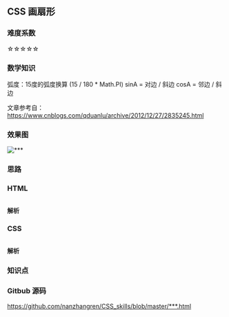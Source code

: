 ## CSS 画扇形


### 难度系数
☆☆☆☆☆

### 数学知识
弧度：15度的弧度换算 (15 / 180 * Math.PI)
sinA = 对边 / 斜边
cosA = 邻边 / 斜边

文章参考自：https://www.cnblogs.com/qduanlu/archive/2012/12/27/2835245.html

### 效果图
![***](****)

### 思路


### HTML
``` html
```
**解析**   

### CSS
``` css

```
**解析**   

### 知识点


### Gitbub 源码
https://github.com/nanzhangren/CSS_skills/blob/master/***.html